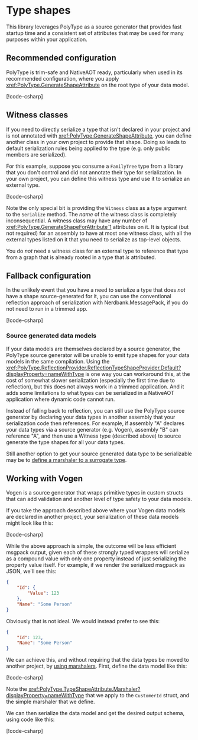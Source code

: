 # Type shapes

This library leverages PolyType as a source generator that provides fast startup time and a consistent set of attributes that may be used for many purposes within your application.

## Recommended configuration

PolyType is trim-safe and NativeAOT ready, particularly when used in its recommended configuration, where you apply <xref:PolyType.GenerateShapeAttribute> on the root type of your data model.

[!code-csharp[](../../samples/cs/TypeShapePatterns.cs#NaturallyAttributed)]

## Witness classes

If you need to directly serialize a type that isn't declared in your project and is not annotated with <xref:PolyType.GenerateShapeAttribute>, you can define another class in your own project to provide that shape.
Doing so leads to default serialization rules being applied to the type (e.g. only public members are serialized).

For this example, suppose you consume a `FamilyTree` type from a library that you don't control and did not annotate their type for serialization.
In your own project, you can define this witness type and use it to serialize an external type.

[!code-csharp[](../../samples/cs/TypeShapePatterns.cs#Witness)]

Note the only special bit is providing the `Witness` class as a type argument to the `Serialize` method.
The _name_ of the witness class is completely inconsequential.
A witness class may have any number of <xref:PolyType.GenerateShapeForAttribute`1> attributes on it.
It is typical (but not required) for an assembly to have at most one witness class, with all the external types listed on it that you need to serialize as top-level objects.

You do _not_ need a witness class for an external type to reference that type from a graph that is already rooted in a type that _is_ attributed.

## Fallback configuration

In the unlikely event that you have a need to serialize a type that does _not_ have a shape source-generated for it, you can use the conventional reflection approach of serialization with Nerdbank.MessagePack, if you do not need to run in a trimmed app.

[!code-csharp[](../../samples/cs/TypeShapePatterns.cs#SerializeUnshapedType)]

### Source generated data models

If your data models are themselves declared by a source generator, the PolyType source generator will be unable to emit type shapes for your data models in the same compilation.
Using the <xref:PolyType.ReflectionProvider.ReflectionTypeShapeProvider.Default?displayProperty=nameWithType> is one way you can workaround this, at the cost of somewhat slower serialization (especially the first time due to reflection), but this does not always work in a trimmed application.
And it adds some limitations to what types can be serialized in a NativeAOT application where dynamic code cannot run.

Instead of falling back to reflection, you can still use the PolyType source generator by declaring your data types in another assembly that your serialization code then references.
For example, if assembly "A" declares your data types via a source generator (e.g. Vogen), assembly "B" can reference "A", and then use a Witness type (described above) to source generate the type shapes for all your data types.

Still another option to get your source generated data type to be serializable may be to [define a marshaler to a surrogate type](./surrogate-types.md).

## Working with Vogen

Vogen is a source generator that wraps primitive types in custom structs that can add validation and another level of type safety to your data models.

If you take the approach described above where your Vogen data models are declared in another project, your serialization of these data models might look like this:

[!code-csharp[](../../samples/cs/ConsumeVogenWithAssemblyIsolation.cs#Sample)]

While the above approach is simple, the outcome will be less efficient msgpack output, given each of these strongly typed wrappers will serialize as a compound value with only one property instead of just serializing the property value itself.
For example, if we render the serialized msgpack as JSON, we'll see this:

```json
{
    "Id": {
        "Value": 123
    },
    "Name": "Some Person"
}
```

Obviously that is not ideal.
We would instead prefer to see this:

```json
{
    "Id": 123,
    "Name": "Some Person"
}
```

We can achieve this, and without requiring that the data types be moved to another project, by [using marshalers](./surrogate-types.md).
First, define the data model like this:

[!code-csharp[](../../samples/cs/ConsumeVogenWithMarshalers.cs#DataTypes)]

Note the <xref:PolyType.TypeShapeAttribute.Marshaler?displayProperty=nameWithType> that we apply to the `CustomerId` struct, and the simple marshaler that we define.

We can then serialize the data model and get the desired output schema, using code like this:

[!code-csharp[](../../samples/cs/ConsumeVogenWithMarshalers.cs#SerializeVogen)]
